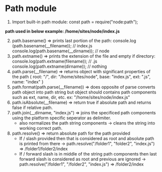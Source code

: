# Path module
1. Import built-in path module:
      const path = require("node:path");

**path used in below example: /home/sites/node/index.js**

2. path.basename() => prints last portion of the path:
    console.log (path.basename(__filename)); // index.js
    console.log(path.basename(__dirname)); // node
3. path.extname() => prints the extension of the file and empty if directory:
   console.log(path.extname(filename)); // .js
   console.log(path.extname(dirname)); // nothing
4. path.parse(__filename) => returns object with significant properties of the path
   {
     root: "/",
     dir: "/home/sites/node",
     base: "index.js",
     ext: ".js",
     name: "index"
   }
5. path.format(path.parse(__filename)) => does opposite of parse converts path object into path string but object should contains
   path components such as ext, name, dir, etc.
    ex: "/home/sites/node/index.js"
6. path.isAbsolute(__filename) => return true if absolute path and returns false if relative path.
7. path.join(__dirname, "index.js") => joins the specificed path components using the platform specific seperator as delimiter.
     - also normalizes the path string components -> cleans the string into working correct path.
8. path.resolve() => return absolute path for the path provided
     - If / slash provided then that is considered as root and absolute path is printed from there -> path.resolve("/folder1", "folder2", "index.js") => /folder1/folder2/index
     - If / forward slash is in middle of the string path components then last forward slash is considered as root and previous are ignored -> path.resolve("/folder1", "/folder2", "index.js") => /folder2/index
 
